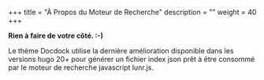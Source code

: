 +++
title = "À Propos du Moteur de Recherche"
description = ""
weight = 40
+++

**Rien à faire de votre côté. :-)**

Le thème Docdock utilise la dernière amélioration disponible dans les versions hugo 20+ pour générer un fichier index json prêt à être consommé par le moteur de recherche javascript lunr.js.


